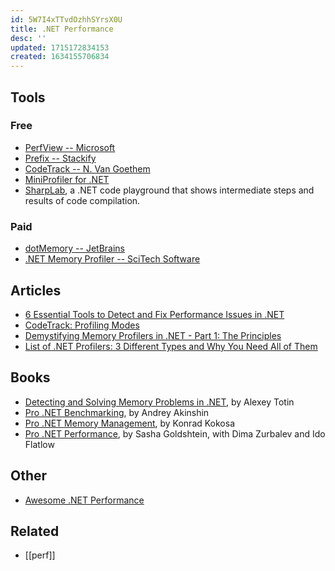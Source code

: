 ```yaml
---
id: 5W7I4xTTvdOzhhSYrsX0U
title: .NET Performance
desc: ''
updated: 1715172834153
created: 1634155706834
---
```


## Tools

### Free

- [PerfView -- Microsoft](https://github.com/microsoft/perfview)
- [Prefix -- Stackify](https://stackify.com/prefix)
- [CodeTrack -- N. Van Goethem](https://www.getcodetrack.com)
- [MiniProfiler for .NET](https://miniprofiler.com/dotnet)
- [SharpLab](https://sharplab.io/), a .NET code playground that shows intermediate steps and results of code compilation.

### Paid

- [dotMemory -- JetBrains](https://www.jetbrains.com/dotmemory)
- [.NET Memory Profiler -- SciTech Software](https://memprofiler.com)

## Articles

- [6 Essential Tools to Detect and Fix Performance Issues in .NET](https://michaelscodingspot.com/performance-tools-dotnet)
- [CodeTrack: Profiling Modes](https://www.getcodetrack.com/profilingmodes.html)
- [Demystifying Memory Profilers in .NET - Part 1: The Principles](https://michaelscodingspot.com/memory-profilers-principles)
- [List of .NET Profilers: 3 Different Types and Why You Need All of Them](https://stackify.com/three-types-of-net-profilers)

## Books

- [Detecting and Solving Memory Problems in .NET](https://leanpub.com/detectingandsolvingmemoryproblemsinnet), by Alexey Totin
- [Pro .NET Benchmarking](https://aakinshin.net/prodotnetbenchmarking), by Andrey Akinshin
- [Pro .NET Memory Management](https://prodotnetmemory.com), by Konrad Kokosa
- [Pro .NET Performance](https://www.oreilly.com/library/view/pro-net-performance/9781430244585), by Sasha Goldshtein, with Dima Zurbalev and Ido Flatlow

## Other

- [Awesome .NET Performance](https://github.com/adamsitnik/awesome-dot-net-performance)

## Related

- [[perf]]
